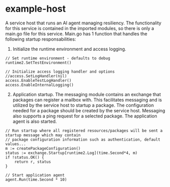 # example-host

A service host that runs an AI agent managing resiliency. The functionality for this service is contained in the imported modules, so there is only a main.go file for this service.
Main.go has 1 function that handles the following startup responsabilities:

  1. Initialize the runtime environment and access logging.
~~~
// Set runtime environment - defaults to debug
runtime2.SetTestEnvironment()

// Initialize access logging handler and options
//access.SetLogHandler(nil)
access.EnableTestLogHandler()
access.EnableInternalLogging()
~~~

  2. Application startup. The messaging module contains an exchange that packages can register a mailbox with. This facilitates messaging and is utilized by the service host to startup
     a package. The configuration needed for a package should be created by the service host. Messaging also supports a ping request for a selected package. The application agent is also
     started. 
~~~
// Run startup where all registered resources/packages will be sent a startup message which may contain
// package configuration information such as authentication, default values...
m := createPackageConfiguration()
status := exchange.Startup[runtime2.Log](time.Second*4, m)
if !status.OK() {
    return r, status
}

// Start application agent
agent.Run(time.Second * 10)


~~~



